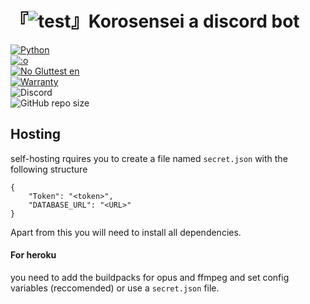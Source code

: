 # 『![test](https://opensource.org/files/osi_favicon.png)』Korosensei a discord bot

[![Python](https://forthebadge.com/images/badges/made-with-python.svg)](https://www.python.org/)<br>
[![:o](https://forthebadge.com/images/badges/you-didnt-ask-for-this.svg)](https://secureimg.stitcher.com/feedimagesplain328/158438.jpg)<br>
[![No Glut![test](https://opensource.org/files/osi_favicon.png)  en](https://forthebadge.com/images/badges/gluten-free.svg)](https://image.shutterstock.com/image-vector/gluten-free-icon-vector-round-260nw-778351531.jpg)<br>
[![Warranty](https://img.shields.io/badge/NO-WARRANTY!-ff0000?style=for-the-badge&logo=appveyor&labelColor=cc0000)]()<br>
![Discord](https://img.shields.io/discord/583689248117489675?logo=DISCORD&style=for-the-badge)<br>
![GitHub repo size](https://img.shields.io/github/repo-size/TEEN-BOOM/korosensei?style=for-the-badge)<br>
## Hosting 


self-hosting rquires you to create a file named `secret.json`
with the following structure 
```
{
    "Token": "<token>",
    "DATABASE_URL": "<URL>"
}
```

Apart from this you will need to install all dependencies.

#### For heroku 
you need to add the buildpacks for opus and ffmpeg and set config variables (reccomended) or use a `secret.json` file.